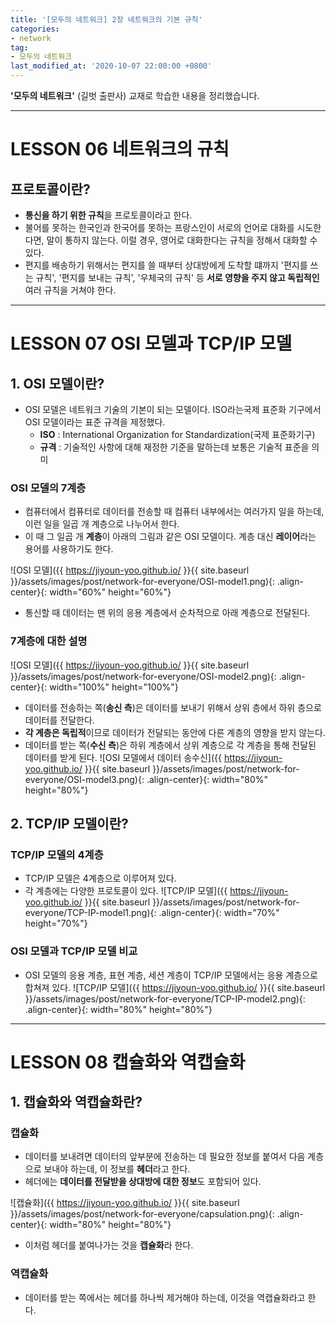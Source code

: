 ```yaml
---
title: '[모두의 네트워크] 2장 네트워크의 기본 규칙'
categories:
- network
tag:
- 모두의 네트워크
last_modified_at: '2020-10-07 22:00:00 +0800'
---
```


**'모두의 네트워크'** (길벗 출판사) 교재로 학습한 내용을 정리했습니다.

---
# LESSON 06 네트워크의 규칙
## 프로토콜이란?
- **통신을 하기 위한 규칙**을 프로토콜이라고 한다.
- 불어를 못하는 한국인과 한국어를 못하는 프랑스인이 서로의 언어로 대화를 시도한다면, 말이 통하지 않는다. 이럴 경우, 영어로 대화한다는 규칙을 정해서 대화할 수 있다.
- 편지를 배송하기 위해서는 편지를 쓸 때부터 상대방에게 도착할 떄까지 '편지를 쓰는 규칙', '편지를 보내는 규칙', '우체국의 규칙' 등 **서로 영향을 주지 않고 독립적인** 여러 규칙을 거쳐야 한다.

---
# LESSON 07 OSI 모델과 TCP/IP 모델
## 1. OSI 모델이란?
- OSI 모델은 네트워크 기술의 기본이 되는 모델이다. ISO라는국제 표준화 기구에서 OSI 모델이라는 표준 규격을 제정했다.
  - **ISO** : International Organization for Standardization(국제 표준화기구)
  - **규격** : 기술적인 사항에 대해 재정한 기준을 말하는데 보통은 기술적 표준을 의미

### OSI 모델의 7계층
- 컴퓨터에서 컴퓨터로 데이터를 전송할 때 컴퓨터 내부에서는 여러가지 일을 하는데, 이런 일을 일곱 개 계층으로 나누어서 한다.
- 이 때 그 일곱 개 **계층**이 아래의 그림과 같은 OSI 모델이다. 계층 대신 **레이어**라는 용어를 사용하기도 한다.

![OSI 모델]({{ https://jiyoun-yoo.github.io/ }}{{ site.baseurl }}/assets/images/post/network-for-everyone/OSI-model1.png){: .align-center}{: width="60%" height="60%"}
- 통신할 때 데이터는 맨 위의 응용 계층에서 순차적으로 아래 계층으로 전달된다.

### 7계층에 대한 설명
![OSI 모델]({{ https://jiyoun-yoo.github.io/ }}{{ site.baseurl }}/assets/images/post/network-for-everyone/OSI-model2.png){: .align-center}{: width="100%" height="100%"}

- 데이터를 전송하는 쪽(**송신 측**)은 데이터를 보내기 위해서 상위 층에서 하위 층으로 데이터를 전달한다.
- **각 계층은 독립적**이므로 데이터가 전달되는 동안에 다른 계층의 영향을 받지 않는다.
- 데이터를 받는 쪽(**수신 측**)은 하위 계층에서 상위 계층으로 각 계층을 통해 전달된 데이터를 받게 된다.
![OSI 모델에서 데이터 송수신]({{ https://jiyoun-yoo.github.io/ }}{{ site.baseurl }}/assets/images/post/network-for-everyone/OSI-model3.png){: .align-center}{: width="80%" height="80%"}

## 2. TCP/IP 모델이란?
### TCP/IP 모델의 4계층
- TCP/IP 모델은 4계층으로 이루어져 있다.
- 각 계층에는 다양한 프로토콜이 있다.
![TCP/IP 모델]({{ https://jiyoun-yoo.github.io/ }}{{ site.baseurl }}/assets/images/post/network-for-everyone/TCP-IP-model1.png){: .align-center}{: width="70%" height="70%"}

### OSI 모델과 TCP/IP 모델 비교
- OSI 모델의 응용 계층, 표현 계층, 세션 계층이 TCP/IP 모델에서는 응용 계층으로 합쳐져 있다.
![TCP/IP 모델]({{ https://jiyoun-yoo.github.io/ }}{{ site.baseurl }}/assets/images/post/network-for-everyone/TCP-IP-model2.png){: .align-center}{: width="80%" height="80%"}

---
# LESSON 08 캡슐화와 역캡슐화
## 1. 캡슐화와 역캡슐화란?
### 캡슐화
- 데이터를 보내려면 데이터의 앞부분에 전송하는 데 필요한 정보를 붙여서 다음 계층으로 보내야 하는데, 이 정보를 **헤더**라고 한다.
- 헤더에는 **데이터를 전달받을 상대방에 대한 정보**도 포함되어 있다.

![캡슐화]({{ https://jiyoun-yoo.github.io/ }}{{ site.baseurl }}/assets/images/post/network-for-everyone/capsulation.png){: .align-center}{: width="80%" height="80%"}
- 이처럼 헤더를 붙여나가는 것을 **캡슐화**라 한다.

### 역캡슐화
- 데이터를 받는 쪽에서는 헤더를 하나씩 제거해야 하는데, 이것을 역캡슐화라고 한다.